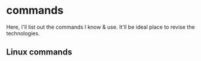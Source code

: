 # commands
Here, I'll list out the commands I know & use. It'll be ideal place to revise the technologies.
## Linux commands
